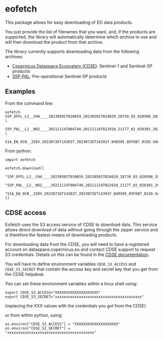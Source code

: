 # eofetch

This package allows for easy downloading of EO data products.

You just provide the list of filenames that you want, and, if the products
are supported, the library will automatically determine which archive to use
and will then download the product from that archive.

The library currently supports downloading data from the following archives:

- [Copernicus Dataspace Ecosystem (CDSE)](https://dataspace.copernicus.eu):
  Sentinel-1 and Sentinel-5P products
- [S5P-PAL](https://data-portal.s5p-pal.com): Pre-operational Sentinel-5P
  products


## Examples

From the command line:

```
eofetch S5P_OFFL_L2__CH4____20230501T010659_20230501T024829_28739_03_020500_20230502T170746.nc \
   S5P_PAL__L2__NO2____20211114T004748_20211114T022918_21177_02_020301_20211215T133738.nc \
   S1A_EW_OCN__2SDV_20230726T143837_20230726T143937_049595_05F6B7_015D.SAFE
```


From python:

```
import eofetch

eofetch.download([
    "S5P_OFFL_L2__CH4____20230501T010659_20230501T024829_28739_03_020500_20230502T170746.nc",
    "S5P_PAL__L2__NO2____20211114T004748_20211114T022918_21177_02_020301_20211215T133738.nc",
    "S1A_EW_OCN__2SDV_20230726T143837_20230726T143937_049595_05F6B7_015D.SAFE",
])
```


## CDSE access

Eofetch uses the S3 access service of CDSE to download data. This service
allows direct download of data without going through the zipper service and is
therefore the fastest means of downloading products.

For downloading data from the CDSE, you will need to have a registered account
on dataspace.copernicus.eu and contact CDSE support to request S3 credentials.
Details on this can be found in the
[CDSE documentation](https://documentation.dataspace.copernicus.eu/APIs/S3.html).

You will have to define environment variables `CDSE_S3_ACCESS` and
`CDSE_S3_SECRET` that contain the access key and secret key that you get from the
CDSE helpdesk.

You can set these environment variables within a linux shell using:

```
export CDSE_S3_ACCESS="XXXXXXXXXXXXXXXXXXXX"
export CDSE_S3_SECRET="xxxxxxxxxxxxxxxxxxxxxxxxxxxxxxxxxxxxxxxx"
```
(replacing the XXX values with the credentials you got from the CDSE)

or from within python, using:

```
os.environ["CDSE_S3_ACCESS"] = "XXXXXXXXXXXXXXXXXXXX"
os.environ["CDSE_S3_SECRET"] = "xxxxxxxxxxxxxxxxxxxxxxxxxxxxxxxxxxxxxxxx"
```
